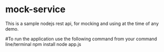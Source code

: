 # mock-service
This is a sample nodejs rest api, for mocking and using at the time of any demo.

#To run the application use the following command from your command line/terminal
npm install
node app.js

